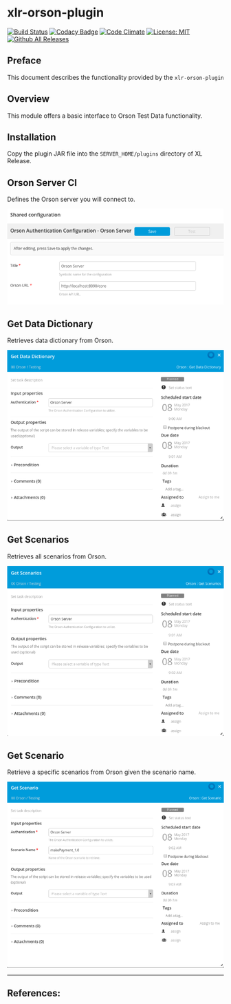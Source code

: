 # xlr-orson-plugin

[![Build Status](https://travis-ci.org/xebialabs-community/xlr-orson-plugin.svg?branch=master)](https://travis-ci.org/xebialabs-community/xlr-orson-plugin)
[![Codacy Badge](https://api.codacy.com/project/badge/Grade/ce386d2515aa47a98ca1feb1cb6c8b5c)](https://www.codacy.com/app/erasmussen39/xlr-orson-plugin?utm_source=github.com&amp;utm_medium=referral&amp;utm_content=xebialabs-community/xlr-orson-plugin&amp;utm_campaign=Badge_Grade)
[![Code Climate](https://codeclimate.com/github/xebialabs-community/xlr-orson-plugin/badges/gpa.svg)](https://codeclimate.com/github/xebialabs-community/xlr-orson-plugin)
[![License: MIT][xlr-bitbucket-plugin-license-image] ][xlr-bitbucket-plugin-license-url]
[![Github All Releases][xlr-bitbucket-plugin-downloads-image]]()

[xlr-bitbucket-plugin-license-image]: https://img.shields.io/badge/License-MIT-yellow.svg
[xlr-bitbucket-plugin-license-url]: https://opensource.org/licenses/MIT
[xlr-bitbucket-plugin-downloads-image]: https://img.shields.io/github/downloads/xebialabs-community/xlr-orson-plugin/total.svg

## Preface
This document describes the functionality provided by the `xlr-orson-plugin`

## Overview
This module offers a basic interface to Orson Test Data functionality.

## Installation
Copy the plugin JAR file into the `SERVER_HOME/plugins` directory of XL Release.

## Orson Server CI
Defines the Orson server you will connect to.

![OrsonSharedConfiguration](images/orson-shared-configuration.png)

## Get Data Dictionary
Retrieves data dictionary from Orson.

![OrsonGetDataDictionary](images/orson-get-data-dictionary.png)

## Get Scenarios
Retrieves all scenarios from Orson.

![OrsonGetScenarios](images/orson-get-scenarios.png)

## Get Scenario
Retrieve a specific scenarios from Orson given the scenario name.

![OrsonGetScenario](images/orson-get-scenario.png)

---

## References:
